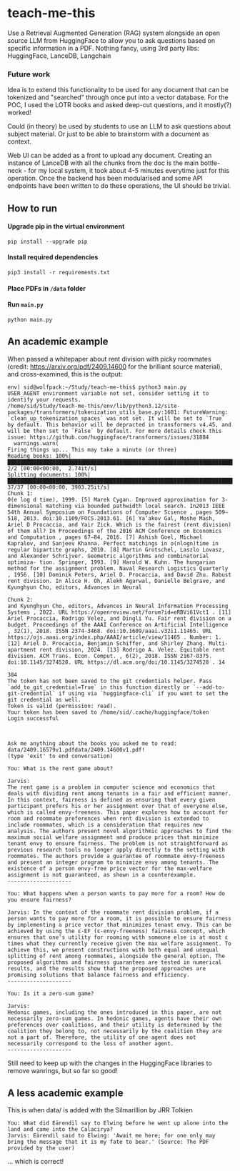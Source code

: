 # teach-me-this

Use a Retrieval Augmented Generation (RAG) system alongside an open source LLM from HuggingFace to allow you to ask questions based on specific information in a PDF. Nothing fancy, using 3rd party libs: HuggingFace, LanceDB, Langchain

### Future work

Idea is to extend this functionality to be used for any document that can be tokenized and "searched" through once put into a vector database. For the POC, I used the LOTR books and asked deep-cut questions, and it mostly(?) worked!

Could (in theory) be used by students to use an LLM to ask questions about subject material. Or just to be able to brainstorm with a document as context.

Web UI can be added as a front to upload any document. Creating an instance of LanceDB with all the chunks from the doc is the main bottle-neck - for my local system, it took about 4-5 minutes everytime just for this operation. Once the backend has been modularised and some API endpoints have been written to do these operations, the UI should be trivial. 

## How to run
#### Upgrade pip in the virtual environment
```
pip install --upgrade pip
```

#### Install required dependencies
```
pip3 install -r requirements.txt
```

#### Place PDFs in `/data` folder
#### Run `main.py`
```
python main.py
```

## An academic example
When passed a whitepaper about rent division with picky roommates (credit: https://arxiv.org/pdf/2409.14600 for the brilliant source material), and cross-examined, this is the output:
```commandline
env) sid@wolfpack:~/Study/teach-me-this$ python3 main.py 
USER_AGENT environment variable not set, consider setting it to identify your requests.
/home/sid/Study/teach-me-this/env/lib/python3.12/site-packages/transformers/tokenization_utils_base.py:1601: FutureWarning: `clean_up_tokenization_spaces` was not set. It will be set to `True` by default. This behavior will be depracted in transformers v4.45, and will be then set to `False` by default. For more details check this issue: https://github.com/huggingface/transformers/issues/31884
  warnings.warn(
Firing things up... This may take a minute (or three)
Reading books: 100%|██████████████████████████████████████████████████████████████████████████████████████████████████████████████████████████████████████| 2/2 [00:00<00:00,  2.74it/s]
Splitting documents: 100%|████████████████████████████████████████████████████████████████████████████████████████████████████████████████████████████| 37/37 [00:00<00:00, 3903.25it/s]
Chunk 1:
0(e log d time), 1999. [5] Marek Cygan. Improved approximation for 3-dimensional matching via bounded pathwidth local search. In2013 IEEE 54th Annual Symposium on Foundations of Computer Science , pages 509–518, 2013. doi:10.1109/FOCS.2013.61. [6] Ya’akov Gal, Moshe Mash, Ariel D Procaccia, and Yair Zick. Which is the fairest (rent division) of them all? In Proceedings of the 2016 ACM Conference on Economics and Computation , pages 67–84, 2016. [7] Ashish Goel, Michael Kapralov, and Sanjeev Khanna. Perfect matchings in o(nlogn)time in regular bipartite graphs, 2010. [8] Martin Grotschel, Laszlo Lovasz, and Alexander Schrijver. Geometric algorithms and combinatorial optimiza- tion. Springer, 1993. [9] Harold W. Kuhn. The hungarian method for the assignment problem. Naval Research Logistics Quarterly , 1956. [10] Dominik Peters, Ariel D. Procaccia, and David Zhu. Robust rent division. In Alice H. Oh, Alekh Agarwal, Danielle Belgrave, and Kyunghyun Cho, editors, Advances in Neural

Chunk 2:
and Kyunghyun Cho, editors, Advances in Neural Information Processing Systems , 2022. URL https://openreview.net/forum?id=eRBVi61Vct1 . [11] Ariel Procaccia, Rodrigo Velez, and Dingli Yu. Fair rent division on a budget. Proceedings of the AAAI Conference on Artificial Intelligence , 32(1), 2018. ISSN 2374-3468. doi:10.1609/aaai.v32i1.11465. URL https://ojs.aaai.org/index.php/AAAI/article/view/11465 . Number: 1. [12] Ariel D. Procaccia, Benjamin Schiffer, and Shirley Zhang. Multi-apartment rent division, 2024. [13] Rodrigo A. Velez. Equitable rent division. ACM Trans. Econ. Comput. , 6(2), 2018. ISSN 2167-8375. doi:10.1145/3274528. URL https://dl.acm.org/doi/10.1145/3274528 . 14

384
The token has not been saved to the git credentials helper. Pass `add_to_git_credential=True` in this function directly or `--add-to-git-credential` if using via `huggingface-cli` if you want to set the git credential as well.
Token is valid (permission: read).
Your token has been saved to /home/sid/.cache/huggingface/token
Login successful



Ask me anything about the books you asked me to read: data/2409.16579v1.pdfdata/2409.14600v1.pdf!
(type 'exit' to end conversation)

You: What is the rent game about?

Jarvis: 
The rent game is a problem in computer science and economics that deals with dividing rent among tenants in a fair and efficient manner. In this context, fairness is defined as ensuring that every given participant prefers his or her assignment over that of everyone else, which is called envy-freeness. This paper explores how to account for room and roommate preferences when rent division is extended to include roommates, which is a consideration that requires new analysis. The authors present novel algorithmic approaches to find the maximum social welfare assignment and produce prices that minimize tenant envy to ensure fairness. The problem is not straightforward as previous research tools no longer apply directly to the setting with roommates. The authors provide a guarantee of roommate envy-freeness and present an integer program to minimize envy among tenants. The existence of a person envy-free price vector for the max-welfare assignment is not guaranteed, as shown in a counterexample.
--------------------

You: What happens when a person wants to pay more for a room? How do you ensure fairness?

Jarvis: In the context of the roommate rent division problem, if a person wants to pay more for a room, it is possible to ensure fairness by implementing a price vector that minimizes tenant envy. This can be achieved by using the ε-EF (ε-envy-freeness) fairness concept, which ensures that one's utility for rooming with someone else is at most ε times what they currently receive given the max welfare assignment. To achieve this, we present constructions with both equal and unequal splitting of rent among roommates, alongside the general option. The proposed algorithms and fairness guarantees are tested in numerical results, and the results show that the proposed approaches are promising solutions that balance fairness and efficiency.
--------------------

You: Is it a zero-sum game?

Jarvis: 
Hedonic games, including the ones introduced in this paper, are not necessarily zero-sum games. In hedonic games, agents have their own preferences over coalitions, and their utility is determined by the coalition they belong to, not necessarily by the coalition they are not a part of. Therefore, the utility of one agent does not necessarily correspond to the loss of another agent.
--------------------

```
Still need to keep up with the changes in the HuggingFace libraries to remove wanrings, but so far so good!


## A less academic example
This is when data/ is added with the Silmarillion by JRR Tolkien
```text
You: What did Eärendil say to Elwing before he went up alone into the land and came into the Calacirya?
Jarvis: Eärendil said to Elwing: 'Await me here; for one only may bring the message that it is my fate to bear.' (Source: The PDF provided by the user)
```
... which is correct!